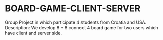 # BOARD-GAME-CLIENT-SERVER

Group Project in which participate 4 students from Croatia and USA. 
Description: We develop 8 * 8 connect 4 board game for two users which have client and server side.


